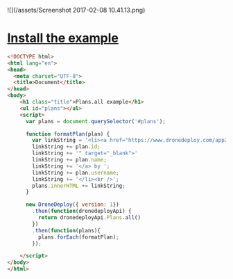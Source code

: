 ![](/assets/Screenshot 2017-02-08 10.41.13.png)

# [Install the example](https://www.dronedeploy.com/app2/applications/589b57cdc256798c1c4cd1c9/install)

```html
<!DOCTYPE html>
<html lang="en">
<head>
  <meta charset="UTF-8">
  <title>Document</title>
</head>
<body>
    <h1 class="title">Plans.all example</h1>
    <ul id="plans"></ul>
    <script>
      var plans = document.querySelector('#plans');

      function formatPlan(plan) {
        var linkString = '<li><a href="https://www.dronedeploy.com/app2/data/"';
        linkString += plan.id;
        linkString += '" target="_blank">'
        linkString += plan.name;
        linkString += '</a> by ';
        linkString += plan.username;
        linkString += '</li><br />';
        plans.innerHTML += linkString;
      }

      new DroneDeploy({ version: 1})
        .then(function(dronedeployApi) {
          return dronedeployApi.Plans.all()
        })
        .then(function(plans){
          plans.forEach(formatPlan);
        });

    </script>
</body>
</html>
```



